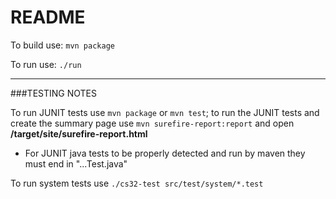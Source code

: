 # README
To build use:
`mvn package`

To run use:
`./run`

------

###TESTING NOTES

To run JUNIT tests use `mvn package` or `mvn test`; to run
the JUNIT tests and create the summary page use 
`mvn surefire-report:report` and open **/target/site/surefire-report.html**
* For JUNIT java tests to be properly detected and run by
maven they must end in "...Test.java"

To run system tests use `./cs32-test src/test/system/*.test`
